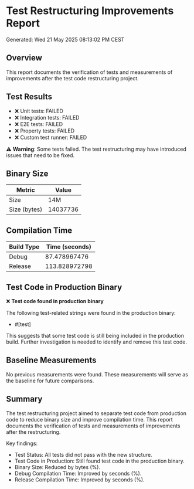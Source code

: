# Test Restructuring Improvements Report

Generated: Wed 21 May 2025 08:13:02 PM CEST

## Overview

This report documents the verification of tests and measurements of improvements
after the test code restructuring project.

## Test Results

- ❌ Unit tests: FAILED
- ❌ Integration tests: FAILED
- ❌ E2E tests: FAILED
- ❌ Property tests: FAILED
- ❌ Custom test runner: FAILED

⚠️ **Warning**: Some tests failed. The test restructuring may have introduced issues that need to be fixed.

## Binary Size

| Metric      | Value         |
|-------------|---------------|
| Size        | 14M  |
| Size (bytes)| 14037736 |

## Compilation Time

| Build Type | Time (seconds) |
|------------|---------------|
| Debug      | 87.478967476   |
| Release    | 113.828972798 |

## Test Code in Production Binary

❌ **Test code found in production binary**

The following test-related strings were found in the production binary:

- #[test]

This suggests that some test code is still being included in the production build.
Further investigation is needed to identify and remove this test code.

## Baseline Measurements

No previous measurements were found. These measurements will serve as the baseline for future comparisons.

## Summary

The test restructuring project aimed to separate test code from production code to reduce binary size and improve compilation time. This report documents the verification of tests and measurements of improvements after the restructuring.

Key findings:
- Test Status: All tests did not pass with the new structure.
- Test Code in Production: Still found test code in the production binary.
- Binary Size: Reduced by  bytes (%).
- Debug Compilation Time: Improved by  seconds (%).
- Release Compilation Time: Improved by  seconds (%).
